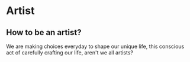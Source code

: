 # Artist

## How to be an artist?

We are making choices everyday to shape our unique life, this conscious act of carefully crafting our life, aren't we all artists?

